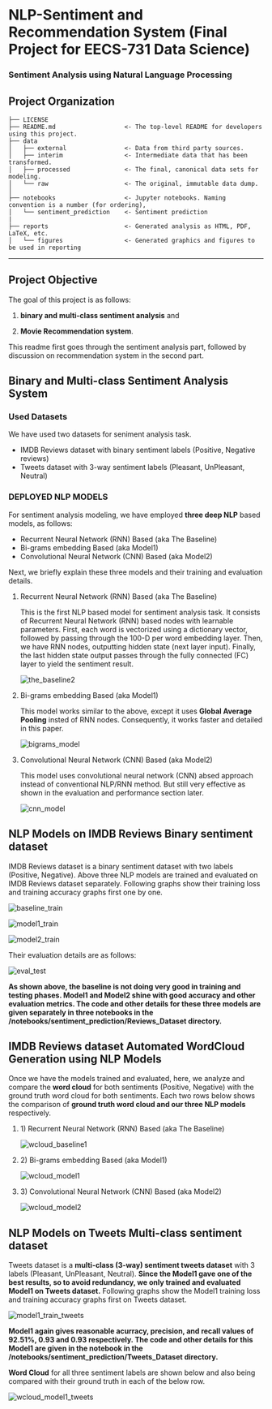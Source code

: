 # NLP-Sentiment and Recommendation System (Final Project for EECS-731 Data Science)

### Sentiment Analysis using Natural Language Processing

Project Organization
------------

    ├── LICENSE
    ├── README.md                   <- The top-level README for developers using this project.
    ├── data
    │   ├── external                <- Data from third party sources.
    │   ├── interim                 <- Intermediate data that has been transformed.
    │   ├── processed               <- The final, canonical data sets for modeling.
    │   └── raw                     <- The original, immutable data dump.
    │
    ├── notebooks                   <- Jupyter notebooks. Naming convention is a number (for ordering),
    │   └── sentiment_prediction    <- Sentiment prediction
    |   
    ├── reports                     <- Generated analysis as HTML, PDF, LaTeX, etc.
    │   └── figures                 <- Generated graphics and figures to be used in reporting

--------


Project Objective
------------

The goal of this project is as follows:

1) **binary and multi-class sentiment analysis** and 

2) **Movie Recommendation system**.

This readme first goes through the sentiment analysis part, followed by discussion on recommendation system in the second part.

Binary and Multi-class Sentiment Analysis System
------------

### Used Datasets

We have used two datasets for seniment analysis task. 

<ul>
<li>IMDB Reviews dataset with binary sentiment labels (Positive, Negative reviews)</li>
<li>Tweets dataset with 3-way sentiment labels (Pleasant, UnPleasant, Neutral)</li>
</ul>

### DEPLOYED NLP MODELS

For sentiment analysis modeling, we have employed **three deep NLP** based models, as follows:

<ul>
<li>Recurrent Neural Network (RNN) Based (aka The Baseline)</li>
<li>Bi-grams embedding Based (aka Model1)</li>
<li>Convolutional Neural Network (CNN) Based (aka Model2)</li>
</ul>


Next, we briefly explain these three models and their training and evaluation details.
<ol>
<li> Recurrent Neural Network (RNN) Based (aka The Baseline) </li>

This is the first NLP based model for sentiment analysis task. It consists of Recurrent Neural Network (RNN) based nodes with learnable parameters. First, each word is vectorized using a dictionary vector, followed by passing through the 100-D per word embedding layer. Then, we have RNN nodes, outputting hidden state (next layer input). Finally, the last hidden state output passes through the fully connected (FC) layer to yield the sentiment result.

![the_baseline2](figs/the_baseline2.png)



<li> Bi-grams embedding Based (aka Model1) </li>

This model works similar to the above, except it uses **Global Average Pooling** insted of RNN nodes. Consequently, it works faster and detailed in this paper.

![bigrams_model](figs/bigrams_model.png)


<li> Convolutional Neural Network (CNN) Based (aka Model2) </li>

This model uses convolutional neural network (CNN) absed approach instead of conventional NLP/RNN method. But still very effective as shown in the evaluation and performance section later.

![cnn_model](figs/cnn_model.png)
</ol>

NLP Models on IMDB Reviews Binary sentiment dataset
------------

IMDB Reviews dataset is a binary sentiment dataset with two labels (Positive, Negative). Above three NLP models are trained and evaluated on IMDB Reviews dataset separately. Following graphs show their training loss and training accuracy graphs first one by one.


![baseline_train](figs/train_graphs/baseline_train.png)

![model1_train](figs/train_graphs/model1_train.png)

![model2_train](figs/train_graphs/model2_train.png)


Their evaluation details are as follows:

![eval_test](figs/train_graphs/eval_test.png)

**As shown above, the baseline is not doing very good in training and testing phases. Model1 and Model2 shine with good accuracy and other evaluation metrics. The code and other details for these three models are given separately in three notebooks in the /notebooks/sentiment_prediction/Reviews_Dataset directory.**

IMDB Reviews dataset Automated WordCloud Generation using NLP Models
------------

Once we have the models trained and evaluated, here, we analyze and compare the **word cloud** for both sentiments (Positive, Negative) with the ground truth word cloud for both sentiments. Each two rows below shows the comparison of **ground truth word cloud and our three NLP models** respectively.

<ol>
<li>1) Recurrent Neural Network (RNN) Based (aka The Baseline)</li>

![wcloud_baseline1](figs/wordclouds/wcloud_baseline1.png)


<li>2) Bi-grams embedding Based (aka Model1)</li>

![wcloud_model1](figs/wordclouds/wcloud_model1.png)


<li>3) Convolutional Neural Network (CNN) Based (aka Model2)</li>

![wcloud_model2](figs/wordclouds/wcloud_model2.png)
</ol>

NLP Models on Tweets Multi-class sentiment dataset
------------

Tweets dataset is a **multi-class (3-way) sentiment tweets dataset** with 3 labels (Pleasant, UnPleasant, Neutral). **Since the Model1 gave one of the best results, so to avoid redundancy, we only trained and evaluated Model1 on Tweets dataset.** Following graphs show the Model1 training loss and training accuracy graphs first on Tweets dataset.


![model1_train_tweets](figs/train_graphs/model1_train_tweets.png)


**Model1 again gives reasonable acurracy, precision, and recall values of 92.51%, 0.93 and 0.93 respectively. The code and other details for this Model1 are given in the notebook in the /notebooks/sentiment_prediction/Tweets_Dataset directory.**

**Word Cloud** for all three sentiment labels are shown below and also being compared with their ground truth in each of the below row.


![wcloud_model1_tweets](figs/wordclouds/wcloud_model1_tweets.png)








